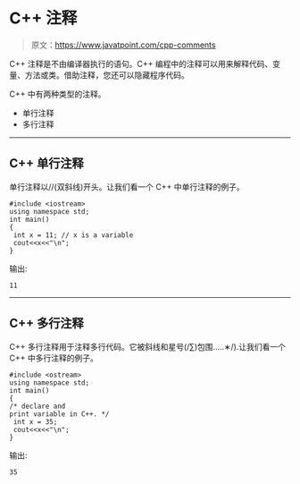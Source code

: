 # C++ 注释

> 原文：<https://www.javatpoint.com/cpp-comments>

C++ 注释是不由编译器执行的语句。C++ 编程中的注释可以用来解释代码、变量、方法或类。借助注释，您还可以隐藏程序代码。

C++ 中有两种类型的注释。

*   单行注释
*   多行注释

* * *

## C++ 单行注释

单行注释以//(双斜线)开头。让我们看一个 C++ 中单行注释的例子。

```
#include <iostream>
using namespace std;
int main()
{
 int x = 11; // x is a variable    
 cout<<x<<"\n";       
}

```

输出:

```
11

```

* * *

## C++ 多行注释

C++ 多行注释用于注释多行代码。它被斜线和星号(/∑)包围.....∗/).让我们看一个 C++ 中多行注释的例子。

```
#include <ostream>
using namespace std;
int main()
{
/* declare and  
print variable in C++. */ 
 int x = 35;   
 cout<<x<<"\n";       
}

```

输出:

```
35

```